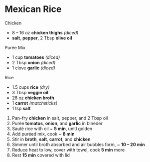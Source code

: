 # Mexican Rice

Chicken
- 8 – 16 oz **chicken thighs** *(diced)*
- **salt**, **pepper**, 2 Tbsp **olive oil**

Purée Mix
- 1 cup **tomatoes** *(diced)*
- 2 Tbsp **onion** *(diced)*
- 1 clove **garlic** *(diced)*

Rice
- 1.5 cups **rice** *(dry)*
- 3 Tbsp **veggie oil**
- 28 oz **chicken broth**
- 1 **carrot** *(matchsticks)*
- 1 tsp **salt**

1. Pan-fry **chicken** in salt, pepper, and 2 Tbsp oil
1. Purée **tomatos**, **onion**, and **garlic** in blneder
1. Sauté rice with oil ~ **5 min**, unitl golden
1. Add puréed mix, cook ~ **8 min**
1. Stir in **broth**, **salt**, **carrot**, and **chicken**
1. Simmer until broth absorbed and air bubbles form, ~ **10 – 20 min**
1. Reduce heat to low, cover with towel, cook **5 min** more
1. Rest **15 min** covered with lid
